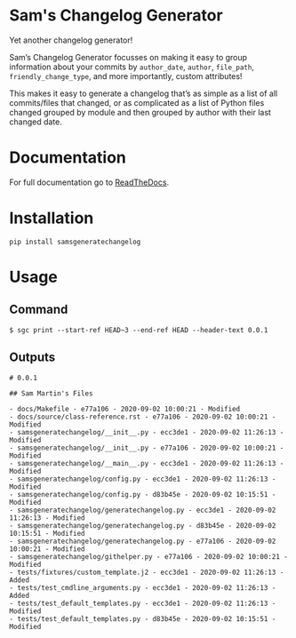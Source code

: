
# Sam's Changelog Generator

Yet another changelog generator!

Sam’s Changelog Generator focusses on making it easy to group information about your commits by `author_date`, `author`, `file_path`, `friendly_change_type`, and more importantly, custom attributes!

This makes it easy to generate a changelog that’s as simple as a list of all commits/files that changed, or as complicated as a list of Python files changed grouped by module and then grouped by author with their last changed date.

# Documentation

For full documentation go to [ReadTheDocs](https://sams-generate-changelog.readthedocs.io/en/latest/).

# Installation

```
pip install samsgeneratechangelog
```

# Usage

## Command

```
$ sgc print --start-ref HEAD~3 --end-ref HEAD --header-text 0.0.1
```

## Outputs

```
# 0.0.1

## Sam Martin's Files

- docs/Makefile - e77a106 - 2020-09-02 10:00:21 - Modified
- docs/source/class-reference.rst - e77a106 - 2020-09-02 10:00:21 - Modified
- samsgeneratechangelog/__init__.py - ecc3de1 - 2020-09-02 11:26:13 - Modified
- samsgeneratechangelog/__init__.py - e77a106 - 2020-09-02 10:00:21 - Modified
- samsgeneratechangelog/__main__.py - ecc3de1 - 2020-09-02 11:26:13 - Modified
- samsgeneratechangelog/config.py - ecc3de1 - 2020-09-02 11:26:13 - Modified
- samsgeneratechangelog/config.py - d83b45e - 2020-09-02 10:15:51 - Modified
- samsgeneratechangelog/generatechangelog.py - ecc3de1 - 2020-09-02 11:26:13 - Modified
- samsgeneratechangelog/generatechangelog.py - d83b45e - 2020-09-02 10:15:51 - Modified
- samsgeneratechangelog/generatechangelog.py - e77a106 - 2020-09-02 10:00:21 - Modified
- samsgeneratechangelog/githelper.py - e77a106 - 2020-09-02 10:00:21 - Modified
- tests/fixtures/custom_template.j2 - ecc3de1 - 2020-09-02 11:26:13 - Added
- tests/test_cmdline_arguments.py - ecc3de1 - 2020-09-02 11:26:13 - Added
- tests/test_default_templates.py - ecc3de1 - 2020-09-02 11:26:13 - Modified
- tests/test_default_templates.py - d83b45e - 2020-09-02 10:15:51 - Modified
```
